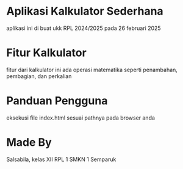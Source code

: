 # Aplikasi Kalkulator Sederhana
aplikasi ini di buat ukk RPL 2024/2025 pada 26 februari 2025

# Fitur Kalkulator
fitur dari kalkulator ini ada operasi matematika seperti penambahan, pembagian, dan perkalian

# Panduan Pengguna
eksekusi file index.html sesuai pathnya pada browser anda

# Made By 
Salsabila, kelas XII RPL 1 SMKN 1 Semparuk
